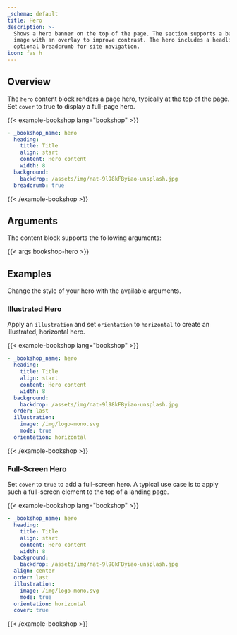 ```yaml
---
_schema: default
title: Hero
description: >-
  Shows a hero banner on the top of the page. The section supports a background
  image with an overlay to improve contrast. The hero includes a headline and
  optional breadcrumb for site navigation.
icon: fas h
---
```


## Overview

The `hero` content block renders a page hero, typically at the top of the page. Set `cover` to true to display a full-page hero.

<!-- markdownlint-disable MD037 -->
{{< example-bookshop lang="bookshop" >}}

```yml
- _bookshop_name: hero
  heading:
    title: Title
    align: start
    content: Hero content
    width: 8
  background:
    backdrop: /assets/img/nat-9l98kFByiao-unsplash.jpg
  breadcrumb: true
```

{{< /example-bookshop >}}
<!-- markdownlint-enable MD037 -->

## Arguments

The content block supports the following arguments:

{{< args bookshop-hero >}}

## Examples

Change the style of your hero with the available arguments.

### Illustrated Hero

Apply an `illustration` and set `orientation` to `horizontal` to create an illustrated, horizontal hero.

<!-- markdownlint-disable MD037 -->
{{< example-bookshop lang="bookshop" >}}

```yml
- _bookshop_name: hero
  heading:
    title: Title
    align: start
    content: Hero content
    width: 8
  background:
    backdrop: /assets/img/nat-9l98kFByiao-unsplash.jpg
  order: last
  illustration:
    image: /img/logo-mono.svg
    mode: true
  orientation: horizontal
```

{{< /example-bookshop >}}
<!-- markdownlint-enable MD037 -->

### Full-Screen Hero

Set `cover` to `true` to add a full-screen hero. A typical use case is to apply such a full-screen element to the top of a landing page.

<!-- markdownlint-disable MD037 -->
{{< example-bookshop lang="bookshop" >}}

```yml
- _bookshop_name: hero
  heading:
    title: Title
    align: start
    content: Hero content
    width: 8
  background:
    backdrop: /assets/img/nat-9l98kFByiao-unsplash.jpg
  align: center
  order: last
  illustration:
    image: /img/logo-mono.svg
    mode: true
  orientation: horizontal
  cover: true
```

{{< /example-bookshop >}}
<!-- markdownlint-enable MD037 -->
